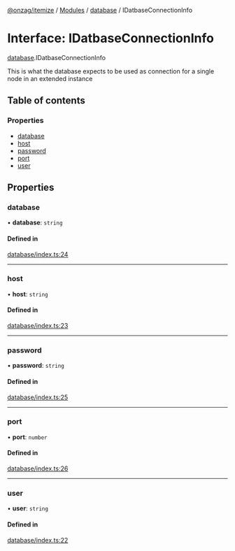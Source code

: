 [@onzag/itemize](../README.md) / [Modules](../modules.md) / [database](../modules/database.md) / IDatbaseConnectionInfo

# Interface: IDatbaseConnectionInfo

[database](../modules/database.md).IDatbaseConnectionInfo

This is what the database expects to be used as connection
for a single node in an extended instance

## Table of contents

### Properties

- [database](database.IDatbaseConnectionInfo.md#database)
- [host](database.IDatbaseConnectionInfo.md#host)
- [password](database.IDatbaseConnectionInfo.md#password)
- [port](database.IDatbaseConnectionInfo.md#port)
- [user](database.IDatbaseConnectionInfo.md#user)

## Properties

### database

• **database**: `string`

#### Defined in

[database/index.ts:24](https://github.com/onzag/itemize/blob/59702dd5/database/index.ts#L24)

___

### host

• **host**: `string`

#### Defined in

[database/index.ts:23](https://github.com/onzag/itemize/blob/59702dd5/database/index.ts#L23)

___

### password

• **password**: `string`

#### Defined in

[database/index.ts:25](https://github.com/onzag/itemize/blob/59702dd5/database/index.ts#L25)

___

### port

• **port**: `number`

#### Defined in

[database/index.ts:26](https://github.com/onzag/itemize/blob/59702dd5/database/index.ts#L26)

___

### user

• **user**: `string`

#### Defined in

[database/index.ts:22](https://github.com/onzag/itemize/blob/59702dd5/database/index.ts#L22)
